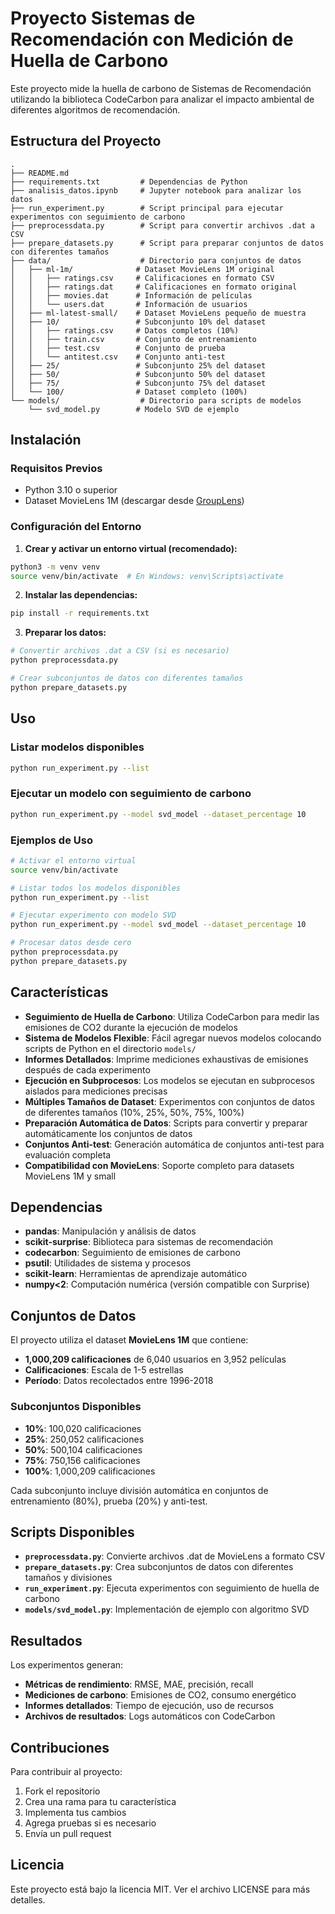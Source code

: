 # Proyecto Sistemas de Recomendación con Medición de Huella de Carbono

Este proyecto mide la huella de carbono de Sistemas de Recomendación utilizando la biblioteca CodeCarbon para analizar el impacto ambiental de diferentes algoritmos de recomendación.

## Estructura del Proyecto

```
.
├── README.md
├── requirements.txt         # Dependencias de Python
├── analisis_datos.ipynb     # Jupyter notebook para analizar los datos
├── run_experiment.py        # Script principal para ejecutar experimentos con seguimiento de carbono
├── preprocessdata.py        # Script para convertir archivos .dat a CSV
├── prepare_datasets.py      # Script para preparar conjuntos de datos con diferentes tamaños
├── data/                    # Directorio para conjuntos de datos
│   ├── ml-1m/              # Dataset MovieLens 1M original
│   │   ├── ratings.csv     # Calificaciones en formato CSV
│   │   ├── ratings.dat     # Calificaciones en formato original
│   │   ├── movies.dat      # Información de películas
│   │   └── users.dat       # Información de usuarios
│   ├── ml-latest-small/    # Dataset MovieLens pequeño de muestra
│   ├── 10/                 # Subconjunto 10% del dataset
│   │   ├── ratings.csv     # Datos completos (10%)
│   │   ├── train.csv       # Conjunto de entrenamiento
│   │   ├── test.csv        # Conjunto de prueba
│   │   └── antitest.csv    # Conjunto anti-test
│   ├── 25/                 # Subconjunto 25% del dataset
│   ├── 50/                 # Subconjunto 50% del dataset
│   ├── 75/                 # Subconjunto 75% del dataset
│   └── 100/                # Dataset completo (100%)
└── models/                  # Directorio para scripts de modelos
    └── svd_model.py        # Modelo SVD de ejemplo
```

## Instalación

### Requisitos Previos
- Python 3.10 o superior
- Dataset MovieLens 1M (descargar desde [GroupLens](https://grouplens.org/datasets/movielens/1m/))

### Configuración del Entorno

1. **Crear y activar un entorno virtual (recomendado):**
```bash
python3 -m venv venv
source venv/bin/activate  # En Windows: venv\Scripts\activate
```

2. **Instalar las dependencias:**
```bash
pip install -r requirements.txt
```

3. **Preparar los datos:**
```bash
# Convertir archivos .dat a CSV (si es necesario)
python preprocessdata.py

# Crear subconjuntos de datos con diferentes tamaños
python prepare_datasets.py
```

## Uso

### Listar modelos disponibles

```bash
python run_experiment.py --list
```

### Ejecutar un modelo con seguimiento de carbono

```bash
python run_experiment.py --model svd_model --dataset_percentage 10
```

### Ejemplos de Uso

```bash
# Activar el entorno virtual
source venv/bin/activate

# Listar todos los modelos disponibles
python run_experiment.py --list

# Ejecutar experimento con modelo SVD
python run_experiment.py --model svd_model --dataset_percentage 10

# Procesar datos desde cero
python preprocessdata.py
python prepare_datasets.py
```

## Características

- **Seguimiento de Huella de Carbono**: Utiliza CodeCarbon para medir las emisiones de CO2 durante la ejecución de modelos
- **Sistema de Modelos Flexible**: Fácil agregar nuevos modelos colocando scripts de Python en el directorio `models/`
- **Informes Detallados**: Imprime mediciones exhaustivas de emisiones después de cada experimento
- **Ejecución en Subprocesos**: Los modelos se ejecutan en subprocesos aislados para mediciones precisas
- **Múltiples Tamaños de Dataset**: Experimentos con conjuntos de datos de diferentes tamaños (10%, 25%, 50%, 75%, 100%)
- **Preparación Automática de Datos**: Scripts para convertir y preparar automáticamente los conjuntos de datos
- **Conjuntos Anti-test**: Generación automática de conjuntos anti-test para evaluación completa
- **Compatibilidad con MovieLens**: Soporte completo para datasets MovieLens 1M y small


## Dependencias

- **pandas**: Manipulación y análisis de datos
- **scikit-surprise**: Biblioteca para sistemas de recomendación
- **codecarbon**: Seguimiento de emisiones de carbono
- **psutil**: Utilidades de sistema y procesos
- **scikit-learn**: Herramientas de aprendizaje automático
- **numpy<2**: Computación numérica (versión compatible con Surprise)

## Conjuntos de Datos

El proyecto utiliza el dataset **MovieLens 1M** que contiene:
- **1,000,209 calificaciones** de 6,040 usuarios en 3,952 películas
- **Calificaciones**: Escala de 1-5 estrellas
- **Período**: Datos recolectados entre 1996-2018

### Subconjuntos Disponibles
- **10%**: 100,020 calificaciones
- **25%**: 250,052 calificaciones  
- **50%**: 500,104 calificaciones
- **75%**: 750,156 calificaciones
- **100%**: 1,000,209 calificaciones

Cada subconjunto incluye división automática en conjuntos de entrenamiento (80%), prueba (20%) y anti-test.

## Scripts Disponibles

- **`preprocessdata.py`**: Convierte archivos .dat de MovieLens a formato CSV
- **`prepare_datasets.py`**: Crea subconjuntos de datos con diferentes tamaños y divisiones
- **`run_experiment.py`**: Ejecuta experimentos con seguimiento de huella de carbono
- **`models/svd_model.py`**: Implementación de ejemplo con algoritmo SVD

## Resultados

Los experimentos generan:
- **Métricas de rendimiento**: RMSE, MAE, precisión, recall
- **Mediciones de carbono**: Emisiones de CO2, consumo energético
- **Informes detallados**: Tiempo de ejecución, uso de recursos
- **Archivos de resultados**: Logs automáticos con CodeCarbon

## Contribuciones

Para contribuir al proyecto:
1. Fork el repositorio
2. Crea una rama para tu característica
3. Implementa tus cambios
4. Agrega pruebas si es necesario
5. Envía un pull request

## Licencia

Este proyecto está bajo la licencia MIT. Ver el archivo LICENSE para más detalles.